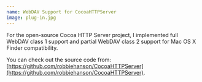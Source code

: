 ```yaml
---
name: WebDAV Support for CocoaHTTPServer
image: plug-in.jpg
---
```


For the open-source Cocoa HTTP Server project, I implemented full WebDAV class 1 support and partial WebDAV class 2 support for Mac OS X Finder compatibility.

You can check out the source code from: [https://github.com/robbiehanson/CocoaHTTPServer](https://github.com/robbiehanson/CocoaHTTPServer).

